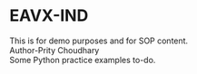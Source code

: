 # EAVX-IND
This is for demo purposes and for SOP content.
<br>
Author-Prity Choudhary
<br>
Some Python practice examples to-do.
